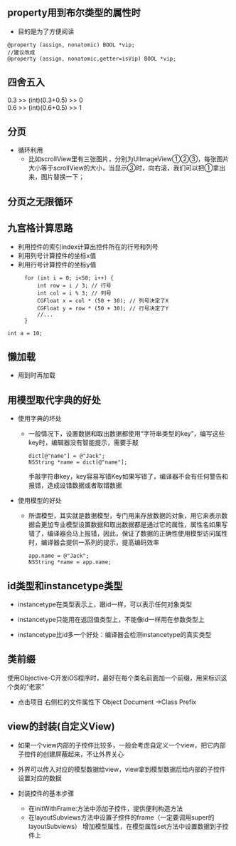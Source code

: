 ## property用到布尔类型的属性时
- 目的是为了方便阅读
```objc
@property (assign, nonatomic) BOOL *vip;
//建议改成
@property (assign, nonatomic,getter=isVip) BOOL *vip;
```

## 四舍五入

0.3 &gt;&gt; \(int\)\(0.3+0.5\) &gt;&gt; 0  
0.6 &gt;&gt; \(int\)\(0.6+0.5\) &gt;&gt; 1

## 分页

* 循环利用
  * 比如scrollView里有三张图片，分别为UIImageView①②③，每张图片大小等于scrollView的大小，当显示③时，向右滚，我们可以把①拿出来，图片替换一下；

## 分页之无限循环

## 九宫格计算思路

* 利用控件的索引index计算出控件所在的行号和列号
* 利用列号计算控件的坐标x值
* 利用行号计算控件的坐标y值
  ```objc
    for (int i = 0; i<50; i++) {
        int row = i / 3; // 行号
        int col = i % 3; // 列号
        CGFloat x = col * (50 + 30); // 列号决定了X
        CGFloat y = row * (50 + 30); // 行号决定了Y
        //...
    }
  ```

```obj-c
int a = 10;
```

## 懒加载

* 用到时再加载

## 用模型取代字典的好处

* 使用字典的坏处

  * 一般情况下，设置数据和取出数据都使用“字符串类型的key”，编写这些key时，编辑器没有智能提示，需要手敲

    ```obj-c
    dict[@"name"] = @"Jack";
    NSString *name = dict[@"name"];
    ```

    手敲字符串key，key容易写错Key如果写错了，编译器不会有任何警告和报错，造成设错数据或者取错数据

* 使用模型的好处

  * 所谓模型，其实就是数据模型，专门用来存放数据的对象，用它来表示数据会更加专业模型设置数据和取出数据都是通过它的属性，属性名如果写错了，编译器会马上报错，因此，保证了数据的正确性使用模型访问属性时，编译器会提供一系列的提示，提高编码效率

    ```obj-c
    app.name = @"Jack";
    NSString *name = app.name;
    ```

## id类型和instancetype类型

* instancetype在类型表示上，跟id一样，可以表示任何对象类型

* instancetype只能用在返回值类型上，不能像id一样用在参数类型上

* instancetype比id多一个好处：编译器会检测instancetype的真实类型

## 类前缀

使用Objective-C开发iOS程序时，最好在每个类名前面加一个前缀，用来标识这个类的“老家”

* 点击项目 右侧栏的文件属性下 Object Document -&gt;Class Prefix

## view的封装\(自定义View\)

* 如果一个view内部的子控件比较多，一般会考虑自定义一个view，把它内部子控件的创建屏蔽起来，不让外界关心

* 外界可以传入对应的模型数据给view，view拿到模型数据后给内部的子控件设置对应的数据

* 封装控件的基本步骤

  * 在initWithFrame:方法中添加子控件，提供便利构造方法
  * 在layoutSubviews方法中设置子控件的frame（一定要调用super的layoutSubviews）
    增加模型属性，在模型属性set方法中设置数据到子控件上



